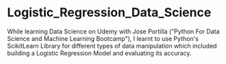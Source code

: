 # Logistic_Regression_Data_Science

While learning Data Science on Udemy with Jose Portilla ("Python For Data Science and Machine Learning Bootcamp"), I learnt to use Python's ScikitLearn Library for different types of data manipulation which included building a Logistic Regression Model and evaluating its accuracy. 
